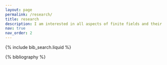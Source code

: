 ```yaml
---
layout: page
permalink: /research/
title: research
description: I am interested in all aspects of finite fields and their applications. If you are looking for a specific article and have no access to the corresponding journal, feel free to contact me!
nav: true
nav_order: 2
---
```


<!-- _pages/publications.md -->

<!-- Bibsearch Feature -->

{% include bib_search.liquid %}

<div class="publications">

{% bibliography %}

</div>
